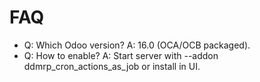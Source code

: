 # FAQ

- Q: Which Odoo version? A: 16.0 (OCA/OCB packaged).
- Q: How to enable? A: Start server with --addon ddmrp_cron_actions_as_job or install in UI.
